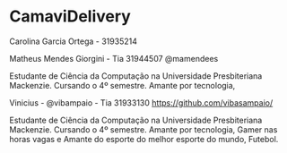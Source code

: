 # CamaviDelivery


Carolina Garcia Ortega - 31935214

Matheus Mendes Giorgini - Tia 31944507 @mamendees

Estudante de Ciência da Computação na Universidade Presbiteriana Mackenzie. Cursando o 4º semestre.
Amante por tecnologia, 

Vinicius - @vibampaio - Tia 31933130
https://github.com/vibasampaio/

Estudante de Ciência da Computação na Universidade Presbiteriana Mackenzie. Cursando o 4º semestre.
Amante por tecnologia, Gamer nas horas vagas e Amante do esporte do melhor esporte do mundo, Futebol.




